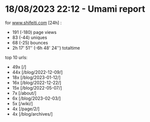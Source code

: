 # 18/08/2023 22:12 - Umami report
for www.shifeiti.com [24h] :

 - 191 (-180) page views
 - 83 (-44) uniques
 - 68 (-25) bounces
 - 2h 17' 51'' (-6h 48' 24'') totaltime


top 10 urls:
 - 49x [/]
 - 44x [/blog/2022-12-09/]
 - 18x [/blog/2023-01-12/]
 - 16x [/blog/2022-12-22/]
 - 15x [/blog/2022-05-07/]
 - 7x [/about/]
 - 6x [/blog/2023-02-03/]
 - 5x [/wiki/]
 - 4x [/page/2/]
 - 4x [/blog/archives/]


